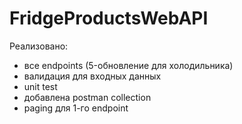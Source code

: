 # FridgeProductsWebAPI
Реализовано:
- все endpoints (5-обновление для холодильника)
- валидация для входных данных
- unit test
- добавлена postman collection
- paging для 1-го endpoint